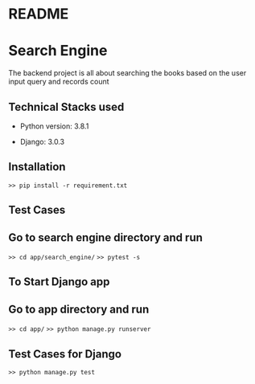# README
# Search Engine
The backend project is all about searching the books based on the user input query and records count

## Technical Stacks used
* Python version: 3.8.1

* Django: 3.0.3

## Installation
`>> pip install -r requirement.txt`

## Test Cases
## Go to search engine directory and run 
`>> cd app/search_engine/`
`>> pytest -s`

## To Start Django app
## Go to app directory and run
`>> cd app/`
`>> python manage.py runserver`

## Test Cases for Django
`>> python manage.py test`
